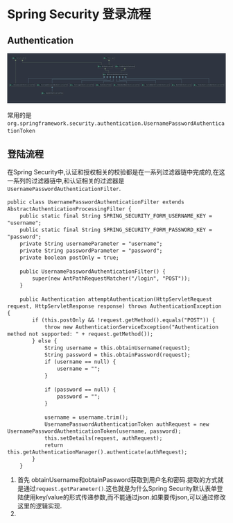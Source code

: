 # Spring Security 登录流程

## Authentication

![image-20210118100015568](../../imgs/springsecurity_authentication.png)

常用的是`org.springframework.security.authentication.UsernamePasswordAuthenticationToken`

##  登陆流程

在Spring Security中,认证和授权相关的校验都是在一系列过滤器链中完成的,在这一系列的过滤器链中,和认证相关的过滤器是`UsernamePasswordAuthenticationFilter`.

```
public class UsernamePasswordAuthenticationFilter extends AbstractAuthenticationProcessingFilter {
    public static final String SPRING_SECURITY_FORM_USERNAME_KEY = "username";
    public static final String SPRING_SECURITY_FORM_PASSWORD_KEY = "password";
    private String usernameParameter = "username";
    private String passwordParameter = "password";
    private boolean postOnly = true;

    public UsernamePasswordAuthenticationFilter() {
        super(new AntPathRequestMatcher("/login", "POST"));
    }

    public Authentication attemptAuthentication(HttpServletRequest request, HttpServletResponse response) throws AuthenticationException {
        if (this.postOnly && !request.getMethod().equals("POST")) {
            throw new AuthenticationServiceException("Authentication method not supported: " + request.getMethod());
        } else {
            String username = this.obtainUsername(request);
            String password = this.obtainPassword(request);
            if (username == null) {
                username = "";
            }

            if (password == null) {
                password = "";
            }

            username = username.trim();
            UsernamePasswordAuthenticationToken authRequest = new UsernamePasswordAuthenticationToken(username, password);
            this.setDetails(request, authRequest);
            return this.getAuthenticationManager().authenticate(authRequest);
        }
    }
```

1. 首先 obtainUsername和obtainPassword获取到用户名和密码.提取的方式就是通过`request.getParameter()`.这也就是为什么Spring Security默认表单登陆使用key/value的形式传递参数,而不能通过json.如果要传json,可以通过修改这里的逻辑实现.
2. 

